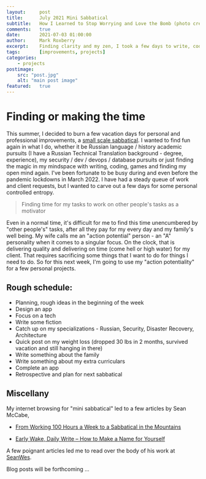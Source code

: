 ```yaml
---
layout:     post
title:      July 2021 Mini Sabbatical
subtitle:   How I Learned to Stop Worrying and Love the Bomb (photo credit - Christine RoRo)
comments:   true
date:       2021-07-03 01:00:00
author:     Mark Roxberry
excerpt:    Finding clarity and my zen, I took a few days to write, code, learn and enjoy my schedule on my own terms.
tags:       [improvements, projects]
categories:
    - projects
postimage: 
    src: "post.jpg"
    alt: "main post image"
featured:   true
---
```

# Finding or making the time

This summer, I decided to burn a few vacation days for personal and professional improvements, a [small scale sabbatical](https://seanwes.com/2014/from-working-100-hours-a-week-to-a-sabbatical-in-the-mountains/).  I wanted to find fun again in what I do, whether it be Russian language / history academic pursuits (I have a Russian Technical Translation background - degree, experience), my security / dev / devops / database pursuits or just finding the magic in my mindspace with writing, coding, games and finding my open mind again.  I've been fortunate to be busy during and even before the pandemic lockdowns in March 2022.  I have had a steady queue of work and client requests, but I wanted to carve out a few days for some personal controlled entropy.

> Finding time for my tasks to work on other people's tasks as a motivator

Even in a normal time, it's difficult for me to find this time unencumbered by "other people's" tasks, after all they pay for my every day and my family's well being.  My wife calls me an "action potential" person - an "A" personality when it comes to a singular focus.  On the clock, that is delivering quality and delivering on time (come hell or high water) for my client.  That requires sacrificing some things that I want to do for things I need to do.  So for this next week, I'm going to use my "action potentiality" for a few personal projects.

## Rough schedule:

- Planning, rough ideas in the beginning of the week
- Design an app
- Focus on a tech
- Write some fiction
- Catch up on my specializations - Russian, Security, Disaster Recovery, Architecture
- Quick post on my weight loss (dropped 30 lbs in 2 months, survived vacation and still hanging in there)
- Write something about the family
- Write something about my extra curriculars
- Complete an app
- Retrospective and plan for next sabbatical

## Miscellany
My internet browsing for "mini sabbatical" led to a few articles by Sean McCabe,

- [From Working 100 Hours a Week to a Sabbatical in the Mountains](https://seanwes.com/2014/from-working-100-hours-a-week-to-a-sabbatical-in-the-mountains/)

- [Early Wake, Daily Write – How to Make a Name for Yourself](https://seanwes.com/2014/early-wake-daily-write-how-to-make-a-name-for-yourself/)

A few poignant articles led me to read over the body of his work at [SeanWes](https://seanwes.com).

Blog posts will be forthcoming ...

